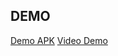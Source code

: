 ## DEMO 
[Demo APK](https://drive.google.com/file/d/1j4pvI5tNuF4DZhhZFF9KOk-BkPcC9mZP/view?usp=sharing)
[Video Demo](https://youtu.be/RRixH0hE3pA)

